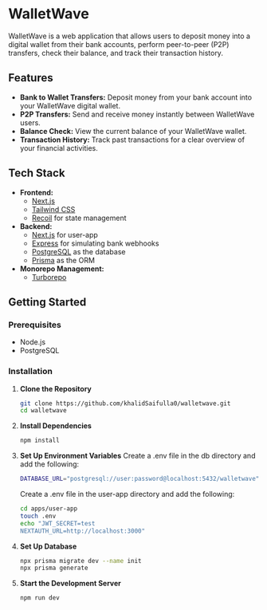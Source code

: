 # WalletWave

WalletWave is a web application that allows users to deposit money into a digital wallet from their bank accounts, perform peer-to-peer (P2P) transfers, check their balance, and track their transaction history.

## Features

- **Bank to Wallet Transfers:** Deposit money from your bank account into your WalletWave digital wallet.
- **P2P Transfers:** Send and receive money instantly between WalletWave users.
- **Balance Check:** View the current balance of your WalletWave wallet.
- **Transaction History:** Track past transactions for a clear overview of your financial activities.

## Tech Stack

- **Frontend:**
  - [Next.js](https://nextjs.org/)
  - [Tailwind CSS](https://tailwindcss.com/)
  - [Recoil](https://recoiljs.org/) for state management
- **Backend:**
  - [Next.js](https://nextjs.org/) for user-app
  - [Express](https://expressjs.com/) for simulating bank webhooks
  - [PostgreSQL](https://www.postgresql.org/) as the database
  - [Prisma](https://www.prisma.io/) as the ORM
- **Monorepo Management:**
  - [Turborepo](https://turborepo.org/)

## Getting Started

### Prerequisites

- Node.js
- PostgreSQL

### Installation

1. **Clone the Repository**

   ```bash
   git clone https://github.com/khalidSaifulla0/walletwave.git
   cd walletwave
   ```

2. **Install Dependencies**
   ```bash
   npm install
   ```
3. **Set Up Environment Variables**
   Create a .env file in the db directory and add the following:

   ```bash
   DATABASE_URL="postgresql://user:password@localhost:5432/walletwave"
   ```

   Create a .env file in the user-app directory and add the following:

   ```bash
   cd apps/user-app
   touch .env
   echo "JWT_SECRET=test
   NEXTAUTH_URL=http://localhost:3000"
   ```

4. **Set Up Database**
   ```bash
   npx prisma migrate dev --name init
   npx prisma generate
   ```
5. **Start the Development Server**
   ```bash
   npm run dev
   ```
